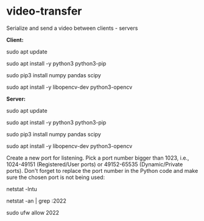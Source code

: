 # video-transfer
Serialize and send a video between clients - servers

**Client:**

sudo apt update

sudo apt install -y python3 python3-pip

sudo pip3 install numpy pandas scipy

sudo apt install -y libopencv-dev python3-opencv


**Server:**

sudo apt update

sudo apt install -y python3 python3-pip

sudo pip3 install numpy pandas scipy

sudo apt install -y libopencv-dev python3-opencv


Create a new port for listening. Pick a port number bigger than 1023, i.e., 1024-49151 (Registered/User ports) or 49152-65535 (Dynamic/Private ports). Don't forget to replace the port number in the Python code and make sure the chosen port is not being used:

netstat -lntu

netstat -an | grep :2022

sudo ufw allow 2022

